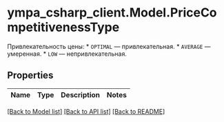 # ympa_csharp_client.Model.PriceCompetitivenessType
Привлекательность цены:  * `OPTIMAL` — привлекательная. * `AVERAGE` — умеренная. * `LOW` — непривлекательная. 

## Properties

Name | Type | Description | Notes
------------ | ------------- | ------------- | -------------

[[Back to Model list]](../README.md#documentation-for-models) [[Back to API list]](../README.md#documentation-for-api-endpoints) [[Back to README]](../README.md)

